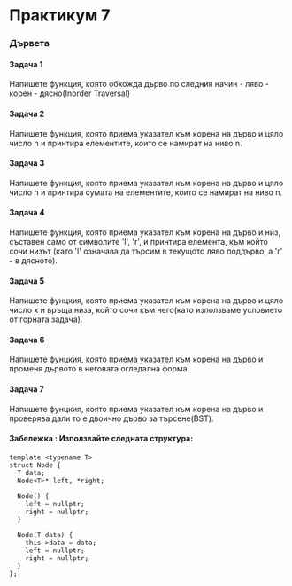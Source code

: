 # Практикум 7

### Дървета

#### Задача 1
Напишете функция, която обхожда дърво по следния начин - 
ляво - корен - дясно(Inorder Traversal)

#### Задача 2 
Напишете функция, която приема указател към корена на дърво и цяло число n и принтира елементите, които се намират на ниво n.

#### Задача 3
Напишете функция, която приема указател към корена на дърво и цяло число n и принтира сумата на елементите, които се намират на ниво n.

#### Задача 4
Напишете функция, която приема указател към корена на дърво и низ, съставен само от символите 'l', 'r', и принтира елемента, към който сочи низът
(като 'l' означава дa търсим в текущото ляво поддърво, а 'r' - в дясното).

#### Задача 5 
Напишете фунцкия, която приема указател към корена на дърво и цяло число x и връща низа, който сочи към него(като използваме условието от горната задача).

#### Задача 6
Напишете фунцкия, която приема указател към корена на дърво и променя дървото в неговата огледална форма.

#### Задача 7
Напишете фунцкия, която приема указател към корена на дърво и проверява дали то е двоично дърво за търсене(BST).

#### Забележка : Използвайте следната структура: 

```
template <typename T>
struct Node {
  T data;
  Node<T>* left, *right;

  Node() {
    left = nullptr;
    right = nullptr;
  }

  Node(T data) {
    this->data = data;
    left = nullptr;
    right = nullptr;
  }
};
```
  
